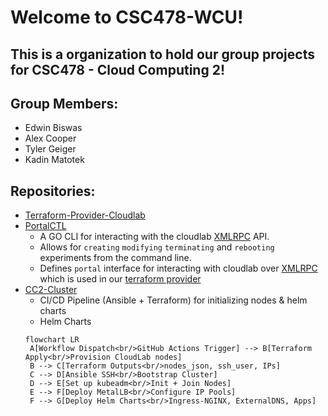 # Welcome to CSC478-WCU! 
## This is a organization to hold our group projects for CSC478 - Cloud Computing 2!


## Group Members: 
 - Edwin Biswas
 - Alex Cooper
 - Tyler Geiger
 - Kadin Matotek 
 
 

## Repositories:

 - [Terraform-Provider-Cloudlab](https://github.com/csc478-wcu/terraform-provider-cloudlab)
 - [PortalCTL](https://github.com/csc478-wcu/portalctl)
   - A GO CLI for interacting with the cloudlab [XMLRPC](https://xmlrpc.com/) API. 
   - Allows for `creating` `modifying` `terminating` and `rebooting` experiments from the command line.
   - Defines `portal` interface for interacting with cloudlab over [XMLRPC](https://xmlrpc.com/) which is used in our [terraform provider](https://github.com/csc478-wcu/terraform-provider-cloudlab)
 - [CC2-Cluster](https://github.com/csc478-wcu/cc2-cluster)
   - CI/CD Pipeline (Ansible + Terraform) for initializing nodes & helm charts
   - Helm Charts
   ```mermaid
   flowchart LR
    A[Workflow Dispatch<br/>GitHub Actions Trigger] --> B[Terraform Apply<br/>Provision CloudLab nodes]
    B --> C[Terraform Outputs<br/>nodes_json, ssh_user, IPs]
    C --> D[Ansible SSH<br/>Bootstrap Cluster]
    D --> E[Set up kubeadm<br/>Init + Join Nodes]
    E --> F[Deploy MetalLB<br/>Configure IP Pools]
    F --> G[Deploy Helm Charts<br/>Ingress-NGINX, ExternalDNS, Apps]
    ```
